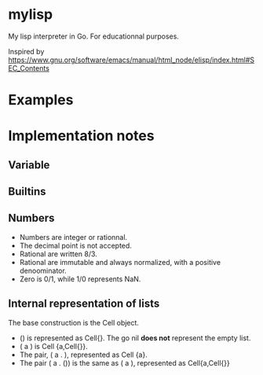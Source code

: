 # mylisp
My lisp interpreter in Go. For educationnal purposes.

Inspired by https://www.gnu.org/software/emacs/manual/html_node/elisp/index.html#SEC_Contents



# Examples


# Implementation notes


## Variable



## Builtins

 

## Numbers

* Numbers are integer or rationnal. 
* The decimal point is not accepted. 
* Rational are written 8/3. 
* Rational are immutable and always normalized, with a positive denoominator. 
* Zero is 0/1, while 1/0 represents NaN.
## Internal representation of lists

The base construction is the Cell object. 
* () is represented as Cell{}. The go nil **does not** represent the empty list.
* ( a ) is Cell {a,Cell{}}. 
* The pair, ( a . ), represented as Cell {a}.
* The pair ( a . ()) is the same as ( a ), represented as Cell{a,Cell{}} 

